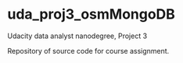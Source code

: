 # uda_proj3_osmMongoDB

Udacity data analyst nanodegree, Project 3

Repository of source code for course assignment.
